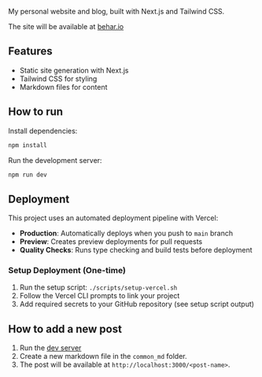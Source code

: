 My personal website and blog, built with Next.js and Tailwind CSS.

The site will be available at [behar.io](https://behar.io)

## Features
- Static site generation with Next.js
- Tailwind CSS for styling
- Markdown files for content

## How to run

Install dependencies:

```bash
npm install
```

Run the development server:

```bash
npm run dev
```

## Deployment

This project uses an automated deployment pipeline with Vercel:

- **Production**: Automatically deploys when you push to `main` branch
- **Preview**: Creates preview deployments for pull requests
- **Quality Checks**: Runs type checking and build tests before deployment

### Setup Deployment (One-time)

1. Run the setup script: `./scripts/setup-vercel.sh`
2. Follow the Vercel CLI prompts to link your project
3. Add required secrets to your GitHub repository (see setup script output)

## How to add a new post

1. Run the [dev server](#how-to-run)
2. Create a new markdown file in the `common_md` folder.
3. The post will be available at `http://localhost:3000/<post-name>`.